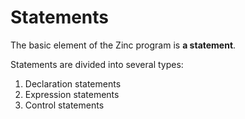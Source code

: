 # Statements

The basic element of the Zinc program is **a statement**.

Statements are divided into several types:
1. Declaration statements
2. Expression statements
3. Control statements
